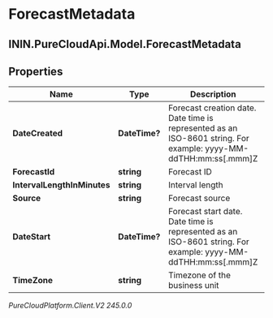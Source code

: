 # ForecastMetadata

## ININ.PureCloudApi.Model.ForecastMetadata

## Properties

|Name | Type | Description | Notes|
|------------ | ------------- | ------------- | -------------|
| **DateCreated** | **DateTime?** | Forecast creation date. Date time is represented as an ISO-8601 string. For example: yyyy-MM-ddTHH:mm:ss[.mmm]Z | [optional] |
| **ForecastId** | **string** | Forecast ID | [optional] |
| **IntervalLengthInMinutes** | **string** | Interval length | [optional] |
| **Source** | **string** | Forecast source | [optional] |
| **DateStart** | **DateTime?** | Forecast start date. Date time is represented as an ISO-8601 string. For example: yyyy-MM-ddTHH:mm:ss[.mmm]Z | [optional] |
| **TimeZone** | **string** | Timezone of the business unit | [optional] |



_PureCloudPlatform.Client.V2 245.0.0_

